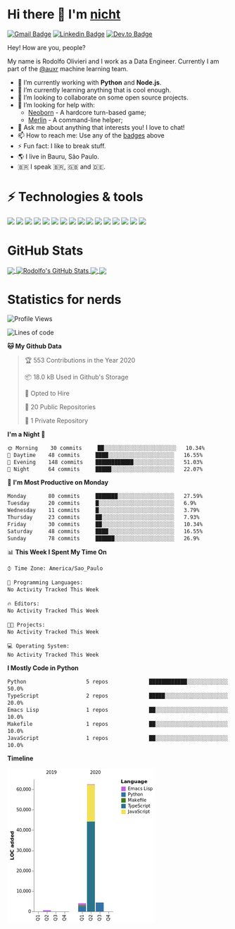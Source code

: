 # Hi there 👋 I'm [nicht](https://nicht.rocks)
[![Gmail Badge](https://img.shields.io/badge/-rodolfo.olivieri3@gmail.com-c14438?style=for-the-badge&logo=Gmail&logoColor=white)](mailto:rodolfo.olivieri3@gmail.com "Connect via Email")
[![Linkedin Badge](https://img.shields.io/badge/-Rodolfo%20Olivieri-0072b1?style=for-the-badge&logo=Linkedin&logoColor=white)](https://www.linkedin.com/in/rodolfoolivieri/ "Connect on LinkedIn")
[![Dev.to Badge](https://img.shields.io/badge/DEV.TO-%230A0A0A.svg?style=for-the-badge&logo=dev-to&logoColor=white)](https://dev.to/nicht)


Hey! How are you, people?

My name is Rodolfo Olivieri and I work as a Data Engineer. Currently I am part of the [@auxr](https://axur.com) machine learning team.

- 🔭 I’m currently working with **Python** and **Node.js**.
- 🌱 I’m currently learning anything that is cool enough.
- 👯 I’m looking to collaborate on some open source projects.
- 🤔 I’m looking for help with:
    * [Neoborn](https://github.com/NeobornHQ) - A hardcore turn-based game;
    * [Merlin](https://github.com/nicht/merlin) - A command-line helper;
- 💬 Ask me about anything that interests you! I love to chat!
- 📫 How to reach me: Use any of the [badges](#hi-there--im-nicht) above
- ⚡ Fun fact: I like to break stuff. 
- 🌎 I live in Bauru, São Paulo.
- 🇧🇷 I speak 🇧🇷, 🇬🇧 and 🇩🇪.

# ⚡ Technologies & tools

![](https://img.shields.io/badge/OS-Linux-informational?style=flat&logo=linux&logoColor=white&color=6E5A93)
![](https://img.shields.io/badge/Distro-Fedora-informational?style=flat&logo=fedora&logoColor=white&color=6E5A93)
![](https://img.shields.io/badge/Editor-PyCharm-informational?style=flat&logo=intellij-idea&logoColor=white&color=6E5A93)
![](https://img.shields.io/badge/Code-Python-informational?style=flat&logo=python&logoColor=white&color=6E5A93)
![](https://img.shields.io/badge/Code-JavaScript-informational?style=flat&logo=javascript&logoColor=white&color=6E5A93)
![](https://img.shields.io/badge/Code-TypeScript-informational?style=flat&logo=typescript&logoColor=white&color=6E5A93)
![](https://img.shields.io/badge/Code-Golang-informational?style=flat&logo=go&logoColor=white&color=6E5A93)
![](https://img.shields.io/badge/Code-Ruby-informational?style=flat&logo=ruby&logoColor=white&color=6E5A93)
![](https://img.shields.io/badge/Code-React-informational?style=flat&logo=react&logoColor=white&color=6E5A93)
![](https://img.shields.io/badge/Shell-Bash-informational?style=flat&logo=gnu-bash&logoColor=white&color=6E5A93)
![](https://img.shields.io/badge/Tools-PostgreSQL-informational?style=flat&logo=postgresql&logoColor=white&color=6E5A93)
![](https://img.shields.io/badge/Tools-MySQL-informational?style=flat&logo=mysql&logoColor=white&color=6E5A93)
![](https://img.shields.io/badge/Tools-Docker-informational?style=flat&logo=docker&logoColor=white&color=6E5A93)
![](https://img.shields.io/badge/Tools-Kubernetes-informational?style=flat&logo=kubernetes&logoColor=white&color=6E5A93)
![](https://img.shields.io/badge/Cloud-Digital_Ocean-informational?style=flat&logo=digitalocean&logoColor=white&color=6E5A93)
![](https://img.shields.io/badge/Cloud-Amazon_AWS-informational?style=flat&logo=amazon-aws&logoColor=white&color=6E5A93)

# GitHub Stats
<a href="https://github.com/nicht/nicht">
  <img align="center" src="https://github-readme-stats.vercel.app/api/top-langs/?username=nicht&hide=TeX&layout=compact&theme=nightowl" />
</a>
<a href="https://github.com/nicht/nicht">
  <img align="center" src="https://github-readme-stats.vercel.app/api?username=nicht&show_icons=true&theme=nightowl&include_all_commits=true" alt="Rodolfo's GitHub Stats" />
</a>

<a href="https://github.com/NeobornHQ/neoborn-api">
  <img align="center" src="https://github-readme-stats.vercel.app/api/pin/?username=NeobornHQ&repo=neoborn-api&theme=nightowl" />
</a>
<a href="https://github.com/NeobornHQ/neoborn">
  <img align="center" src="https://github-readme-stats.vercel.app/api/pin/?username=NeobornHQ&repo=neoborn&theme=nightowl" />
</a>

# Statistics for nerds
<!--START_SECTION:waka-->
![Profile Views](http://img.shields.io/badge/Profile%20Views-4-blue)

![Lines of code](https://img.shields.io/badge/From%20Hello%20World%20I%27ve%20Written-714631%20lines%20of%20code-blue)

**🐱 My Github Data** 

> 🏆 553 Contributions in the Year 2020
 > 
> 📦 18.0 kB Used in Github's Storage 
 > 
> 💼 Opted to Hire
 > 
> 📜 20 Public Repositories
 > 
> 🔑 1 Private Repository 
 > 
**I'm a Night 🦉** 

```text
🌞 Morning    30 commits     ██░░░░░░░░░░░░░░░░░░░░░░░   10.34% 
🌆 Daytime    48 commits     ████░░░░░░░░░░░░░░░░░░░░░   16.55% 
🌃 Evening    148 commits    ████████████░░░░░░░░░░░░░   51.03% 
🌙 Night      64 commits     █████░░░░░░░░░░░░░░░░░░░░   22.07%

```
📅 **I'm Most Productive on Monday** 

```text
Monday       80 commits     ███████░░░░░░░░░░░░░░░░░░   27.59% 
Tuesday      20 commits     █░░░░░░░░░░░░░░░░░░░░░░░░   6.9% 
Wednesday    11 commits     █░░░░░░░░░░░░░░░░░░░░░░░░   3.79% 
Thursday     23 commits     ██░░░░░░░░░░░░░░░░░░░░░░░   7.93% 
Friday       30 commits     ██░░░░░░░░░░░░░░░░░░░░░░░   10.34% 
Saturday     48 commits     ████░░░░░░░░░░░░░░░░░░░░░   16.55% 
Sunday       78 commits     ██████░░░░░░░░░░░░░░░░░░░   26.9%

```


📊 **This Week I Spent My Time On** 

```text
⌚︎ Time Zone: America/Sao_Paulo

💬 Programming Languages: 
No Activity Tracked This Week

🔥 Editors: 
No Activity Tracked This Week

🐱‍💻 Projects: 
No Activity Tracked This Week

💻 Operating System: 
No Activity Tracked This Week

```

**I Mostly Code in Python** 

```text
Python                   5 repos             ████████████░░░░░░░░░░░░░   50.0% 
TypeScript               2 repos             █████░░░░░░░░░░░░░░░░░░░░   20.0% 
Emacs Lisp               1 repos             ██░░░░░░░░░░░░░░░░░░░░░░░   10.0% 
Makefile                 1 repos             ██░░░░░░░░░░░░░░░░░░░░░░░   10.0% 
JavaScript               1 repos             ██░░░░░░░░░░░░░░░░░░░░░░░   10.0%

```


**Timeline**

![Chart not found](https://github.com/nicht/nicht/blob/master/charts/bar_graph.png) 


<!--END_SECTION:waka-->
